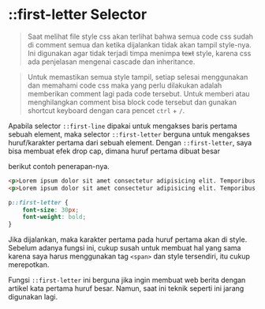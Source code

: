 # ::first-letter Selector

> Saat melihat file style css akan terlihat bahwa semua code css sudah di comment semua dan ketika dijalankan tidak akan tampil style-nya. Ini digunakan agar tidak terjadi timpa menimpa <s>text</s> style, karena css ada penjelasan mengenai cascade dan inheritance.

> Untuk memastikan semua style tampil, setiap selesai menggunakan dan memahami code css maka yang perlu dilakukan adalah memberikan comment lagi pada code tersebut. Untuk memberi atau menghilangkan comment bisa block code tersebut dan gunakan shortcut keyboard dengan cara pencet `ctrl` + `/`.

Apabila selector `::first-line` dipakai untuk mengakses baris pertama sebuah element, maka selector `::first-letter` berguna untuk mengakses huruf/karakter pertama dari sebuah element.
Dengan `::first-letter`, saya bisa membuat efek drop cap, dimana huruf pertama dibuat besar 

berikut contoh penerapan-nya.

```html
<p>Lorem ipsum dolor sit amet consectetur adipisicing elit. Temporibus, dolor veniam? Voluptatibus, deleniti neque asperiores quasi, quod, iste odio fugiat perferendis debitis vitae fuga tempore aliquam similique sint officiis assumenda.</p>
<p>Lorem ipsum dolor sit amet consectetur adipisicing elit. Temporibus, dolor veniam? Voluptatibus, deleniti neque asperiores quasi, quod, iste odio fugiat perferendis debitis vitae fuga tempore aliquam similique sint officiis assumenda.</p>
```

```css
p::first-letter {
    font-size: 30px;
    font-weight: bold;
}
```

Jika dijalankan, maka karakter pertama pada huruf pertama akan di style. Sebelum adanya fungsi ini, cukup susah untuk membuat hal yang sama karena saya harus menggunakan tag `<span>` dan style tersendiri, itu cukup merepotkan. 

Fungsi `::first-letter` ini berguna jika ingin membuat web berita dengan artikel kata pertama huruf besar. Namun, saat ini teknik seperti ini jarang digunakan lagi.
